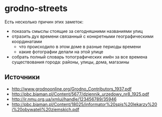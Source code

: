 # grodno-streets

Есть несколько причин этих заметок:

* показать смыслы стоящие за сегодняшними названиями улиц
* отразить дух времени связанный с конкретными географическими координатами
  * что происходило в этом доме в разные периоды времени
  * какие фотографии делали на этой улице
* собрать полный словарь топографических имён за все времена существования города: районы, улицы, дома, магазины

## Источники

* http://www.grodnoonline.org/Grodno_Contributors_1937.pdf
* http://pbc.biaman.pl/Content/5677/dziennik_urzedowy_nr8_1925.pdf
* http://ir.nmu.org.ua/xmlui/handle/123456789/35946
* http://pbc.biaman.pl/Content/18025/informator%20spis%20lekarzy%20i%20obywateli%20ziemskich.pdf
